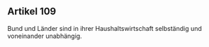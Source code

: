 ## Artikel 109

Bund und Länder sind in ihrer Haushaltswirtschaft selbständig und voneinander unabhängig.

